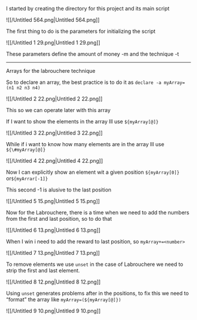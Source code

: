   

  

I started by creating the directory for this project and its main script

![[/Untitled 564.png|Untitled 564.png]]

  

The first thing to do is the parameters for initializing the script

![[/Untitled 1 29.png|Untitled 1 29.png]]

These parameters define the amount of money -m and the technique -t

---

  

Arrays for the labrouchere technique

  

So to declare an array, the best practice is to do it as `declare -a myArray=(n1 n2 n3 n4)`

![[/Untitled 2 22.png|Untitled 2 22.png]]

This so we can operate later with this array

  

If I want to show the elements in the array Ill use `${myArray[@]}`

![[/Untitled 3 22.png|Untitled 3 22.png]]

While if i want to know how many elements are in the array Ill use `${\#myArray[@]}`

![[/Untitled 4 22.png|Untitled 4 22.png]]

Now I can explicitly show an element wit a given position `${myArray[0]}` or`${myArrar[-1]}`

This second -1 is alusive to the last position

![[/Untitled 5 15.png|Untitled 5 15.png]]

Now for the Labrouchere, there is a time when we need to add the numbers from the first and last position, so to do that

![[/Untitled 6 13.png|Untitled 6 13.png]]

When I win i need to add the reward to last position, so `myArray+=<number>`

![[/Untitled 7 13.png|Untitled 7 13.png]]

To remove elements we use `unset` in the case of Labrouchere we need to strip the first and last element.

![[/Untitled 8 12.png|Untitled 8 12.png]]

Using `unset` generates problems after in the positions, to fix this we need to “format” the array like `myArray=(${myArray[@]})`

![[/Untitled 9 10.png|Untitled 9 10.png]]